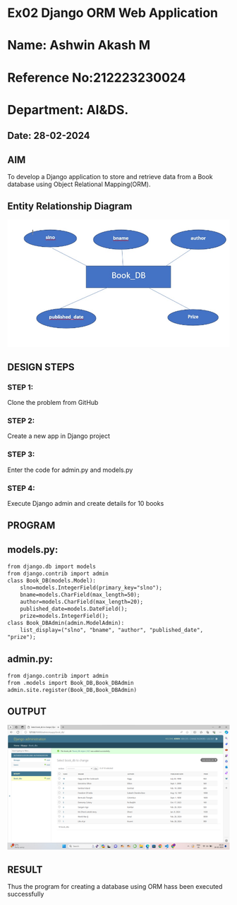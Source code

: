 # Ex02 Django ORM Web Application
# Name: Ashwin Akash M
# Reference No:212223230024
# Department: AI&DS.
## Date: 28-02-2024
## AIM
To develop a Django application to store and retrieve data from a Book database using Object Relational Mapping(ORM).

## Entity Relationship Diagram
![Alt text](web2.jpg)


## DESIGN STEPS

### STEP 1:
Clone the problem from GitHub

### STEP 2:
Create a new app in Django project

### STEP 3:
Enter the code for admin.py and models.py

### STEP 4:
Execute Django admin and create details for 10 books

## PROGRAM
## models.py:
```
from django.db import models
from django.contrib import admin
class Book_DB(models.Model):
    slno=models.IntegerField(primary_key="slno");
    bname=models.CharField(max_length=50);
    author=models.CharField(max_length=20);
    published_date=models.DateField();
    prize=models.IntegerField();
class Book_DBAdmin(admin.ModelAdmin):
	list_display=("slno", "bname", "author", "published_date", "prize");
```
## admin.py:
```
from django.contrib import admin
from .models import Book_DB,Book_DBAdmin
admin.site.register(Book_DB,Book_DBAdmin)
```

## OUTPUT
![Alt text](Web1.png)



## RESULT
Thus the program for creating a database using ORM hass been executed successfully
